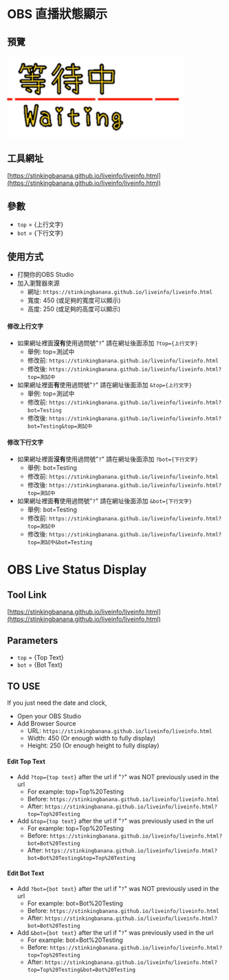 # OBS 直播狀態顯示

## 預覽
<p><img src="./preview.png"></p>

## 工具網址
[https://stinkingbanana.github.io/liveinfo/liveinfo.html](https://stinkingbanana.github.io/liveinfo/liveinfo.html)


## 參數
* ```top``` = {上行文字}
* ```bot``` = {下行文字}

## 使用方式

* 打開你的OBS Studio
* 加入瀏覽器來源
    * 網址: ```https://stinkingbanana.github.io/liveinfo/liveinfo.html```
    * 寬度: 450 (或足夠的寬度可以顯示)
    * 高度: 250 (或足夠的高度可以顯示)

#### 修改上行文字
* 如果網址裡面**沒有**使用過問號"```?```" 請在網址後面添加 ```?top={上行文字}```
    * 舉例: top=測試中
    * 修改前: ```https://stinkingbanana.github.io/liveinfo/liveinfo.html```
    * 修改後: ```https://stinkingbanana.github.io/liveinfo/liveinfo.html?top=測試中```
* 如果網址裡面**有**使用過問號"```?```"  請在網址後面添加 ```&top={上行文字}```
    * 舉例: top=測試中
    * 修改前: ```https://stinkingbanana.github.io/liveinfo/liveinfo.html?bot=Testing```
    * 修改後: ```https://stinkingbanana.github.io/liveinfo/liveinfo.html?bot=Testing&top=測試中```

#### 修改下行文字
* 如果網址裡面**沒有**使用過問號"```?```" 請在網址後面添加 ```?bot={下行文字}```
    * 舉例: bot=Testing
    * 修改前: ```https://stinkingbanana.github.io/liveinfo/liveinfo.html```
    * 修改後: ```https://stinkingbanana.github.io/liveinfo/liveinfo.html?top=測試中```
* 如果網址裡面**有**使用過問號"```?```"  請在網址後面添加 ```&bot={下行文字}```
    * 舉例: bot=Testing
    * 修改前: ```https://stinkingbanana.github.io/liveinfo/liveinfo.html?top=測試中```
    * 修改後: ```https://stinkingbanana.github.io/liveinfo/liveinfo.html?top=測試中&bot=Testing```

# OBS Live Status Display

## Tool Link
[https://stinkingbanana.github.io/liveinfo/liveinfo.html](https://stinkingbanana.github.io/liveinfo/liveinfo.html)

## Parameters
* ```top``` = {Top Text}
* ```bot``` = {Bot Text}

## TO USE

If you just need the date and clock,  
* Open your OBS Studio
* Add Browser Source
    * URL: ```https://stinkingbanana.github.io/liveinfo/liveinfo.html```
    * Width: 450 (Or enough width to fully display)
    * Height: 250 (Or enough height to fully display)

#### Edit Top Text
* Add ```?top={top text}``` after the url if "```?```" was NOT previously used in the url
    * For example: top=Top%20Testing
    * Before: ```https://stinkingbanana.github.io/liveinfo/liveinfo.html```
    * After: ```https://stinkingbanana.github.io/liveinfo/liveinfo.html?top=Top%20Testing```
* Add ```&top={top text}``` after the url if "```?```" was previously used in the url
    * For example: top=Top%20Testing
    * Before: ```https://stinkingbanana.github.io/liveinfo/liveinfo.html?bot=Bot%20Testing```
    * After: ```https://stinkingbanana.github.io/liveinfo/liveinfo.html?bot=Bot%20Testing&top=Top%20Testing```

#### Edit Bot Text
* Add ```?bot={bot text}``` after the url if "```?```" was NOT previously used in the url
    * For example: bot=Bot%20Testing
    * Before: ```https://stinkingbanana.github.io/liveinfo/liveinfo.html```
    * After: ```https://stinkingbanana.github.io/liveinfo/liveinfo.html?bot=Bot%20Testing```
* Add ```&bot={bot text}``` after the url if "```?```" was previously used in the url
    * For example: bot=Bot%20Testing
    * Before: ```https://stinkingbanana.github.io/liveinfo/liveinfo.html?top=Top%20Testing```
    * After: ```https://stinkingbanana.github.io/liveinfo/liveinfo.html?top=Top%20Testing&bot=Bot%20Testing```